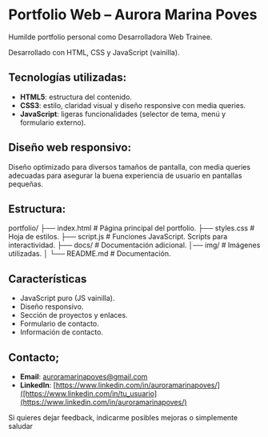 # Portfolio Web – Aurora Marina Poves

Humilde portfolio personal como Desarrolladora Web Trainee.

Desarrollado con HTML, CSS y JavaScript (vainilla).


## Tecnologías utilizadas:

- **HTML5**: estructura del contenido.
- **CSS3**: estilo, claridad visual y diseño responsive con media queries.
- **JavaScript**: ligeras funcionalidades (selector de tema, menú y formulario externo).


## Diseño web responsivo:

Diseño optimizado para diversos tamaños de pantalla, con media queries adecuadas para asegurar la buena experiencia de usuario en pantallas pequeñas.

## Estructura:
portfolio/
├── index.html # Página principal del portfolio.
├── styles.css # Hoja de estilos.
├── script.js # Funciones JavaScript. Scripts para interactividad.
├── docs/ # Documentación adicional.
│── img/ # Imágenes utilizadas.
│ 
└── README.md # Documentación.


## Características

- JavaScript puro (JS vainilla).
- Diseño responsivo.
- Sección de proyectos y enlaces.
- Formulario de contacto.
- Información de contacto.

##  Contacto;

- **Email**: [auroramarinapoves@gmail.com](mailto:auroramarinapoves@gmail.com)
- **LinkedIn**: [https://www.linkedin.com/in/auroramarinapoves/]([https://www.linkedin.com/in/tu_usuario](https://www.linkedin.com/in/auroramarinapoves/)


Si quieres dejar feedback, indicarme posibles mejoras o simplemente saludar

